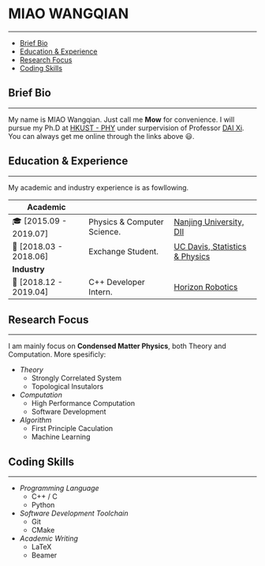 # MIAO WANGQIAN

---

<!-- TOC -->
- [Brief Bio](#brief-bio)
- [Education & Experience](#education--experience)
- [Research Focus](#research-focus)
- [Coding Skills](#coding-skills)
<!-- /TOC -->

## Brief Bio

---

My name is MIAO Wangqian. Just call me **Mow** for convenience. I will pursue my Ph.D at [HKUST - PHY](https://physics.ust.hk/eng/) under surpervision of Professor [DAI Xi](https://physics.ust.hk/eng/people_detail.php?pplcat=1&id=431). You can always get me online through the links above 😃.

## Education & Experience

---

My academic and industry experience is as fowllowing.

  | Academic                |                             |                                                            |
  | ----------------------- | --------------------------- | ---------------------------------------------------------- |
  | 🎓 [2015.09 - 2019.07]  | Physics & Computer Science. | [Nanjing University, DII](https://www.nju.edu.cn/)         |
  | 🙇‍ [2018.03 - 2018.06] | Exchange Student.           | [UC Davis, Statistics & Physics](https://www.ucdavis.edu/) |
  | **Industry**            |                             |                                                            |
  | 👷 [2018.12 - 2019.04]  | C++ Developer Intern.       | [Horizon Robotics](https://www.horizon.ai/)                |

## Research Focus

---

I am mainly focus on **Condensed Matter Physics**, both Theory and Computation. More spesificly:

- *Theory*
  - Strongly Correlated System
  - Topological Insutalors
- *Computation*
  - High Performance Computation
  - Software Development
- *Algorithm*
  - First Principle Caculation
  - Machine Learning

## Coding Skills

---

- *Programming Language*
  - C++ / C
  - Python
- *Software Development Toolchain*
  - Git
  - CMake
- *Academic Writing*
  - LaTeX
  - Beamer
